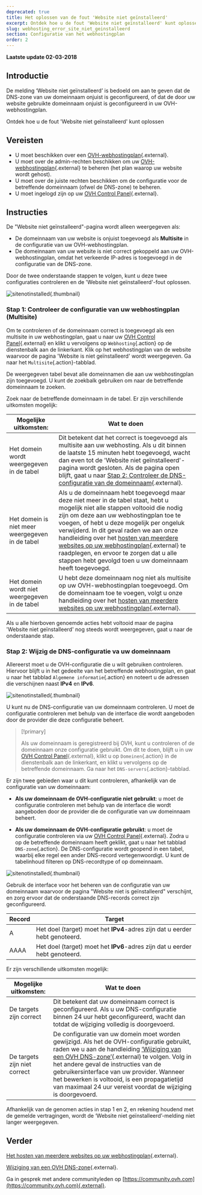 ```yaml
---
deprecated: true
title: Het oplossen van de fout 'Website niet geïnstalleerd'
excerpt: Ontdek hoe u de fout 'Website niet geïnstalleerd' kunt oplossen
slug: webhosting_error_site_niet_geinstalleerd
section: Configuratie van het webhostingplan
order: 2
---
```


**Laatste update 02-03-2018**

## Introductie

De melding ‘Website niet geïnstalleerd’ is bedoeld om aan te geven dat de DNS-zone van uw domeinnaam onjuist is geconfigureerd, of dat de door uw website gebruikte domeinnaam onjuist is geconfigureerd in uw OVH-webhostingplan.

Ontdek hoe u de fout 'Website niet geïnstalleerd' kunt oplossen

## Vereisten

- U moet beschikken over een [OVH-webhostingplan](https://www.ovh.com/nl/shared-hosting/){.external}.
- U moet over de admin-rechten beschikken om uw [OVH-webhostingplan](https://www.ovh.com/nl/shared-hosting/){.external} te beheren (het plan waarop uw website wordt gehost).
- U moet over de juiste rechten beschikken om de configuratie voor de betreffende domeinnaam (ofwel de DNS-zone) te beheren.
- U moet ingelogd zijn op uw [OVH Control Panel](https://www.ovh.com/auth/?action=gotomanager){.external}.

## Instructies

De "Website niet geïnstalleerd"-pagina wordt alleen weergegeven als:

- De domeinnaam van uw website is onjuist toegevoegd als **Multisite** in de configuratie van uw OVH-webhostingplan.
- De domeinnaam van uw website is niet correct gekoppeld aan uw OVH-webhostingplan, omdat het verkeerde IP-adres is toegevoegd in de configuratie van de DNS-zone.

Door de twee onderstaande stappen te volgen, kunt u deze twee configuraties controleren en de 'Website niet geïnstalleerd'-fout oplossen.

![sitenotinstalled](images/site-not-installed-webpage.png){.thumbnail}

### Stap 1: Controleer de configuratie van uw webhostingplan (Multisite)

Om te controleren of de domeinnaam correct is toegevoegd als een multisite in uw webhostingplan, gaat u naar uw [OVH Control Panel](https://www.ovh.com/auth/?action=gotomanager){.external} en klikt u vervolgens op `Webhosting`{.action} op de dienstenbalk aan de linkerkant. Klik op het webhostingplan van de website waarvoor de pagina 'Website is niet geïnstalleerd' wordt weergegeven. Ga naar het `Multisite`{.action}-tabblad.

De weergegeven tabel bevat alle domeinnamen die aan uw webhostingplan zijn toegevoegd. U kunt de zoekbalk gebruiken om naar de betreffende domeinnaam te zoeken.

Zoek naar de betreffende domeinnaam in de tabel. Er zijn verschillende uitkomsten mogelijk:

|Mogelijke uitkomsten: |Wat te doen|
|---|---|
|Het domein wordt weergegeven in de tabel|Dit betekent dat het correct is toegevoegd als multisite aan uw webhosting.  Als u dit binnen de laatste 15 minuten hebt toegevoegd, wacht dan even tot de 'Website niet geïnstalleerd'-pagina wordt gesloten. Als de pagina open blijft, gaat u naar [Stap 2: Controleer de DNS-configuratie van de domeinnaam](https://docs.ovh.com/nl/hosting/webhosting_error_site_niet_geinstalleerd/#stap-2-wijzig-de-dns-configuratie-va-uw-domeinnaam){.external}.|
|Het domein is niet meer weergegeven in de tabel|Als u de domeinnaam hebt toegevoegd maar deze niet meer in de tabel staat, hebt u mogelijk niet alle stappen voltooid die nodig zijn om deze aan uw webhostingplan toe te voegen, of hebt u deze mogelijk per ongeluk verwijderd. In dit geval raden we aan onze handleiding over het [hosten van meerdere websites op uw webhostingplan](https://docs.ovh.com/nl/hosting/multisite-configuratie-meerdere-websites/){.external} te raadplegen, en ervoor te zorgen dat u alle stappen hebt gevolgd toen u uw domeinnaam heeft toegevoegd.|
|Het domein wordt niet weergegeven in de tabel|U hebt deze domeinnaam nog niet als multisite op uw OVH-webhostingplan toegevoegd. Om de domeinnaam toe te voegen, volgt u onze handleiding over het [hosten van meerdere websites op uw webhostingplan](https://docs.ovh.com/nl/hosting/multisite-configuratie-meerdere-websites/){.external}.|

Als u alle hierboven genoemde acties hebt voltooid maar de pagina 'Website niet geïnstalleerd' nog steeds wordt weergegeven, gaat u naar de onderstaande stap.

### Stap 2: Wijzig de DNS-configuratie va uw domeinnaam

Allereerst moet u de OVH-configuratie die u wilt gebruiken controleren. Hiervoor blijft u in het gedeelte van het betreffende webhostingplan, en gaat u naar het tabblad `Algemene informatie`{.action} en noteert u de adressen die verschijnen naast **IPv4** en **IPv6**.

![sitenotinstalled](images/site-not-installed-know-a-records.png){.thumbnail}

U kunt nu de DNS-configuratie van uw domeinnaam controleren. U moet de configuratie controleren met behulp van de interface die wordt aangeboden door de provider die deze configuratie beheert.

> [!primary]
>
> Als uw domeinnaam is geregistreerd bij OVH, kunt u controleren of de domeinnaam onze configuratie gebruikt. Om dit te doen, blijft u in uw [OVH Control Panel](https://www.ovh.com/auth/?action=gotomanager){.external}, klikt u op `Domeinen`{.action} in de dienstenbalk aan de linkerkant, en klikt u vervolgens op de betreffende domeinnaam. Ga naar het `DNS-servers`{.action}-tabblad.
>

Er zijn twee gebieden waar u dit kunt controleren, afhankelijk van de configuratie van uw domeinnaam:

- **Als uw domeinnaam de OVH-configuratie niet gebruikt**: u moet de configuratie controleren met behulp van de interface die wordt aangeboden door de provider die de configuratie van uw domeinnaam beheert.

- **Als uw domeinnaam de OVH-configuratie gebruikt**: u moet de configuratie controleren via uw [OVH Control Panel](https://www.ovh.com/auth/?action=gotomanager){.external}. Zodra u op de betreffende domeinnaam heeft geklikt, gaat u naar het tabblad `DNS-zone`{.action}. De DNS-configuratie wordt geopend in een tabel, waarbij elke regel een ander DNS-record vertegenwoordigt. U kunt de tabelinhoud filteren op DNS-recordtype of op domeinnaam.

![sitenotinstalled](images/site-not-installed-edit-ovh-dns-zone.png){.thumbnail}

Gebruik de interface voor het beheren van de configuratie van uw domeinnaam waarvoor de pagina "Website niet is geïnstalleerd" verschijnt, en zorg ervoor dat de onderstaande DNS-records correct zijn geconfigureerd.

|Record|Target|
|---|---|
|A|Het doel (target) moet het **IPv4**-adres zijn dat u eerder hebt genoteerd.|
|AAAA|Het doel (target) moet het **IPv6**-adres zijn dat u eerder hebt genoteerd.|

Er zijn verschillende uitkomsten mogelijk:

|Mogelijke uitkomsten: |Wat te doen|
|---|---|
|De targets zijn correct|Dit betekent dat uw domeinnaam correct is geconfigureerd. Als u uw DNS-configuratie binnen 24 uur hebt geconfigureerd, wacht dan totdat de wijziging volledig is doorgevoerd.|
|De targets zijn niet correct|De configuratie van uw domein moet worden gewijzigd. Als het de OVH-configuratie gebruikt, raden we u aan de handleiding [‘Wijziging van een OVH DNS-zone’](https://docs.ovh.com/nl/domains/hosting_hoe_wijzig_ik_mijn_dns_zone/){.external} te volgen. Volg in het andere geval de instructies van de gebruikersinterface van uw provider. Wanneer het bewerken is voltooid, is een propagatietijd van maximaal 24 uur vereist voordat de wijziging is doorgevoerd.|

Afhankelijk van de genomen acties in stap 1 en 2, en rekening houdend met de gemelde vertragingen, wordt de ‘Website niet geïnstalleerd’-melding niet langer weergegeven.

## Verder 

[Het hosten van meerdere websites op uw webhostingplan](https://docs.ovh.com/nl/hosting/multisite-configuratie-meerdere-websites/){.external}.

[Wijziging van een OVH DNS-zone](https://docs.ovh.com/nl/domains/hosting_hoe_wijzig_ik_mijn_dns_zone/){.external}.

Ga in gesprek met andere communityleden op [https://community.ovh.com](https://community.ovh.com){.external}.